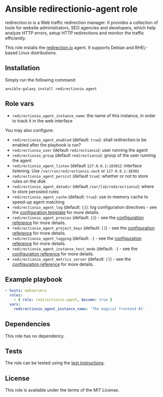 # Ansible redirectionio-agent role

redirection.io is a Web traffic redirection manager. It provides a collection of tools for website administrators, SEO agencies and developers, which help analyze HTTP errors, setup HTTP redirections and monitor the traffic efficiently.

This role installs the [redirection.io](https://redirection.io/) agent. It supports Debian and RHEL-based Linux distributions.

## Installation

Simply run the following command:

```
ansible-galaxy install redirectionio.agent
```

## Role vars

 * `redirectionio_agent_instance_name`: the name of this instance, in order to track it in the web interface

You may also configure:

 * `redirectionio_agent_enabled` (default: `true`): shall redirection.io be enabled after the playbook is run?
 * `redirectionio_user` (default `redirectionio`): user running the agent
 * `redirectionio_group` (default `redirectionio`): group of the user running the agent
 * `redirectionio_agent_listen` (default `127.0.0.1:10301`): interface listening. Use `/var/run/redirectionio.sock` or `127.0.0.1:10301`
 * `redirectionio_agent_persist` (default `true`): whether or not to store rules on the disk
 * `redirectionio_agent_datadir` (default `/var/lib/redirectionio`): where to store persisted rules
 * `redirectionio_agent_cache` (default: `true`): use in-memory cache to speed-up agent matching
 * `redirectionio_agent_log` (default: `{}`): log configuration directives - see the [configuration template](./templates/agent.yml.j2) for more details.
 * `redirectionio_agent_proxies` (default: `{}`) - see the [configuration reference](https://redirection.io/documentation/developer-documentation/agent-configuration-reference#proxies) for more details.
 * `redirectionio_agent_project_keys` (default: `[]`) - see the [configuration reference](https://redirection.io/documentation/developer-documentation/agent-configuration-reference#project-keys) for more details.
 * `redirectionio_agent_logging` (default: `-`) - see the [configuration reference](https://redirection.io/documentation/developer-documentation/agent-configuration-reference#logging) for more details.
 * `redirectionio_agent_instance_test_mode` (default: `-`) - see the [configuration reference](https://redirection.io/documentation/developer-documentation/agent-configuration-reference#test-mode) for more details.
 * `redirectionio_agent_metrics_server` (default: `[]`) - see the [configuration reference](https://redirection.io/documentation/developer-documentation/agent-configuration-reference#metrics-server) for more details.

## Example playbook

```yml
- hosts: webservers
  roles:
    - { role: redirectionio.agent, become: true }
  vars:
    redirectionio_agent_instance_name: 'The magical frontend #1'
```

## Dependencies

This role has no dependency.

## Tests

The role can be tested using the [test instructions](./tests/README.md).

## License

This role is available under the terms of the MIT License.
